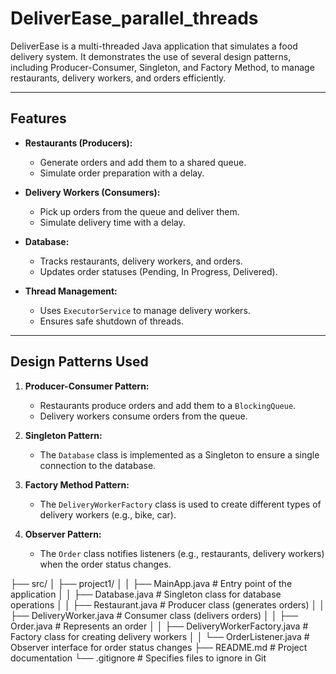 # DeliverEase_parallel_threads
DeliverEase is a multi-threaded Java application that simulates a food delivery system. It demonstrates the use of several design patterns, including Producer-Consumer, Singleton, and Factory Method, to manage restaurants, delivery workers, and orders efficiently.

---

## Features

- **Restaurants (Producers):**
  - Generate orders and add them to a shared queue.
  - Simulate order preparation with a delay.

- **Delivery Workers (Consumers):**
  - Pick up orders from the queue and deliver them.
  - Simulate delivery time with a delay.

- **Database:**
  - Tracks restaurants, delivery workers, and orders.
  - Updates order statuses (Pending, In Progress, Delivered).

- **Thread Management:**
  - Uses `ExecutorService` to manage delivery workers.
  - Ensures safe shutdown of threads.

---

## Design Patterns Used

1. **Producer-Consumer Pattern:**
   - Restaurants produce orders and add them to a `BlockingQueue`.
   - Delivery workers consume orders from the queue.

2. **Singleton Pattern:**
   - The `Database` class is implemented as a Singleton to ensure a single connection to the database.

3. **Factory Method Pattern:**
   - The `DeliveryWorkerFactory` class is used to create different types of delivery workers (e.g., bike, car).

4. **Observer Pattern:**
   - The `Order` class notifies listeners (e.g., restaurants, delivery workers) when the order status changes.

├── src/
│ ├── project1/
│ │ ├── MainApp.java # Entry point of the application
│ │ ├── Database.java # Singleton class for database operations
│ │ ├── Restaurant.java # Producer class (generates orders)
│ │ ├── DeliveryWorker.java # Consumer class (delivers orders)
│ │ ├── Order.java # Represents an order
│ │ ├── DeliveryWorkerFactory.java # Factory class for creating delivery workers
│ │ └── OrderListener.java # Observer interface for order status changes
├── README.md # Project documentation
└── .gitignore # Specifies files to ignore in Git
